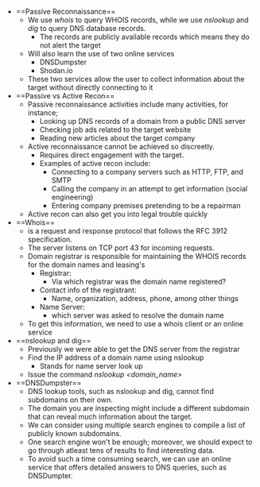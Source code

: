- ==Passive Reconnaissance==
	- We use *whois* to query WHOIS records, while we use *nslookup* and *dig* to query DNS database records.
		- The records are publicly available records which means they do not alert the target
	- Will also learn the use of two online services
		- DNSDumpster
		- Shodan.io
	- These two services allow the user to collect information about the target without directly connecting to it
- ==Passive vs Active Recon==
	- Passive reconnaissance activities include many activities, for instance;
		- Looking up DNS records of a domain from a public DNS server
		- Checking job ads related to the target website
		- Reading new articles about the target company
	- Active reconnaissance cannot be achieved so discreetly.
		- Requires direct engagement with the target.
		- Examples of active recon include:
			- Connecting to a company servers such as HTTP, FTP, and SMTP
			- Calling the company in an attempt to get information (social engineering)
			- Entering company premises pretending to be a repairman
	- Active recon can also get you into legal trouble quickly
- ==Whois==
	- is a request and response protocol that follows the RFC 3912 specification.
	- The server listens on TCP port 43 for incoming requests.
	- Domain registrar is responsible for maintaining the WHOIS records for the domain names and leasing's
		- Registrar:
			- Via which registrar was the domain name registered?
		- Contact info of the registrant: 
			- Name, organization, address, phone, among other things
		- Name Server: 
			- which server was asked to resolve the domain name
	- To get this information, we need to use a whois client or an online service
- ==nslookup and dig==
	- Previously we were able to get the DNS server from the registrar
	- Find the IP address of a domain name using nslookup
		- Stands for name server look up
	- Issue the command *nslookup <domain_name>*
- ==DNSDumpster==
	- DNS lookup tools, such as nslookup and dig, cannot find subdomains on their own.
	- The domain you are inspecting might include a different subdomain that can reveal much information about the target.
	- We can consider using multiple search engines to compile a list of publicly known subdomains.
	- One search engine won't be enough; moreover, we should expect to go through atleast tens of results to find interesting data.
	- To avoid such a time consuming search, we can use an online service that offers detailed answers to DNS queries, such as DNSDumpter.